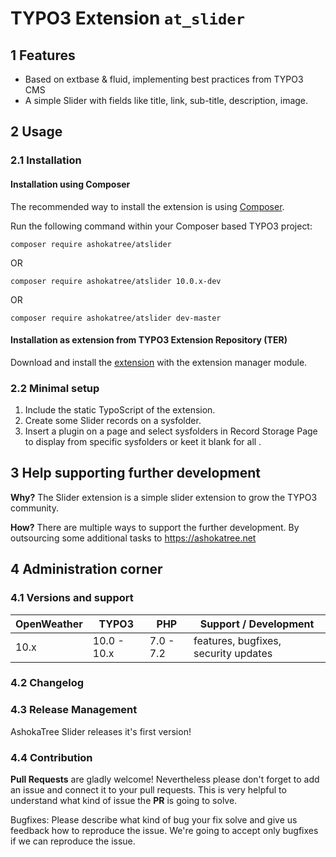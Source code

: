 # TYPO3 Extension `at_slider`

## 1 Features

* Based on extbase & fluid, implementing best practices from TYPO3 CMS
* A simple Slider with fields like title, link, sub-title, description, image.

## 2 Usage

### 2.1 Installation

#### Installation using Composer

The recommended way to install the extension is using [Composer][2].

Run the following command within your Composer based TYPO3 project:

```
composer require ashokatree/atslider
```
OR
```
composer require ashokatree/atslider 10.0.x-dev
```
OR
```
composer require ashokatree/atslider dev-master
```

#### Installation as extension from TYPO3 Extension Repository (TER)

Download and install the [extension][3] with the extension manager module.

### 2.2 Minimal setup

1) Include the static TypoScript of the extension.
2) Create some Slider records on a sysfolder.
3) Insert a plugin on a page and select sysfolders in Record Storage Page to display from specific sysfolders or keet it blank for all .

## 3 Help supporting further development

**Why?** The Slider extension is a simple slider extension to grow the TYPO3 community.

**How?**  There are multiple ways to support the further development. By outsourcing some additional tasks to https://ashokatree.net

## 4 Administration corner

### 4.1 Versions and support

| OpenWeather | TYPO3       | PHP       | Support / Development                   |
| ----------- | ----------- | ----------|---------------------------------------- |
| 10.x        | 10.0 - 10.x | 7.0 - 7.2 | features, bugfixes, security updates    |

### 4.2 Changelog

### 4.3 Release Management

AshokaTree Slider releases it's first version!

### 4.4 Contribution

**Pull Requests** are gladly welcome! Nevertheless please don't forget to add an issue and connect it to your pull requests. This
is very helpful to understand what kind of issue the **PR** is going to solve.

Bugfixes: Please describe what kind of bug your fix solve and give us feedback how to reproduce the issue. We're going
to accept only bugfixes if we can reproduce the issue.


[1]: https://docs.typo3.org/typo3cms/extensions/at_slider/
[2]: https://github.com/nirmalyamondal/at_slider/
[3]: https://getcomposer.org/

